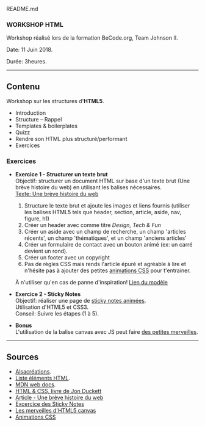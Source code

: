 README.md 

### WORKSHOP HTML  

Workshop réalisé lors de la formation BeCode.org, Team Johnson II.  

Date: 11 Juin 2018.   

Durée: 3heures. 

---

## Contenu  

Workshop sur les structures d'**HTML5**.
* Introduction
* Structure – Rappel
* Templates & boilerplates
* Quizz
* Rendre son HTML plus structuré/performant
* Exercices 

### Exercices

* **Exercice 1 - Structurer un texte brut**   
	Objectif: structurer un document HTML sur base d'un texte brut (Une brève histoire du web) en utilisant les balises nécessaires.  
	[Texte: Une brève histoire du web](https://github.com/CharlotteTusset/Workshop-HTML/blob/master/Exercices/Une%20br%C3%A8ve%20histoire%20du%20web/Structuremoi.html)
	1. Structure le texte brut et ajoute les images et liens fournis (utiliser les balises HTML5 tels que header, section, article, aside, nav, figure, h1)
	2. Créer un header avec comme titre *Design, Tech & Fun*
	3. Créer un aside avec un champ de recherche, un champ 'articles récents', un champ 'thématiques', et un champ 'anciens articles'
	4. Créer un formulaire de contact avec un bouton animé (ex: un carré devient un rond). 
	5. Créer un footer avec un copyright
	6. Pas de règles CSS mais rends l'article épuré et agréable à lire et n'hésite pas à ajouter des petites [animations CSS](https://learn.shayhowe.com/advanced-html-css/transitions-animations/) pour t'entrainer.  

	À n'utiliser qu'en cas de panne d'inspiration! [Lien du modèle](https://blog.apptitude.ch/2016/10/une-histoire-du-web/)   

* **Exercice 2 - Sticky Notes**  
Objectif: réaliser une page de [sticky notes animées](https://cdn.tutsplus.com/net/uploads/legacy/771_sticky/step5.html).  
Utilisation d'HTML5 et CSS3.  
Conseil: Suivre les étapes (1 à 5).   

* **Bonus**  
L'utilisation de la balise canvas avec JS peut faire [des petites merveilles](https://code.tutsplus.com/articles/21-ridiculously-impressive-html5-canvas-experiments--net-14210). 

---

## Sources  

* [Alsacréations](https://www.alsacreations.com/tutoriels/). 
* [Liste éléments HTML](https://simon.html5.org/html-elements).
* [MDN web docs](https://developer.mozilla.org/en-US/docs/Web).
* [HTML & CSS, livre de Jon Duckett](http://www.wufai.edu.tw/%E7%B6%B2%E9%A0%81%E6%8A%80%E8%A1%93%E4%B8%AD%E5%BF%83/datasheet/HTML%20and%20CSS%20design%20and%20build%20websites.pdf)
* [Article - Une brève histoire du web](https://blog.apptitude.ch/2016/10/une-histoire-du-web/)
* [Excercice des Sticky Notes](https://code.tutsplus.com/tutorials/create-a-sticky-note-effect-in-5-easy-steps-with-css3-and-html5--net-13934
)
* [Les merveilles d'HTML5 canvas](https://code.tutsplus.com/articles/21-ridiculously-impressive-html5-canvas-experiments--net-14210)
* [Animations CSS](https://learn.shayhowe.com/advanced-html-css/transitions-animations/)
